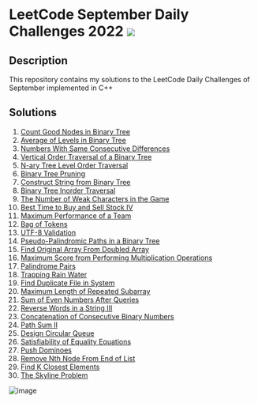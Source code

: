 # LeetCode September Daily Challenges 2022 <img src="https://img.icons8.com/external-bearicons-outline-color-bearicons/64/000000/external-Competition-business-and-marketing-bearicons-outline-color-bearicons.png"/>
## Description
This repository contains my solutions to the LeetCode Daily Challenges of September implemented in C++

## Solutions

1. <a href="https://github.com/miraehab/-LeetCode-September-Daily-Challenges-2022/blob/main/1448.%20Count%20Good%20Nodes%20in%20Binary%20Tree.cpp">Count Good Nodes in Binary Tree</a>
2. <a href="https://github.com/miraehab/-LeetCode-September-Daily-Challenges-2022/blob/main/637.%20Average%20of%20Levels%20in%20Binary%20Tree.cpp">Average of Levels in Binary Tree</a>
3. <a href="https://github.com/miraehab/-LeetCode-September-Daily-Challenges-2022/blob/main/967.%20Numbers%20With%20Same%20Consecutive%20Differences.cpp">Numbers With Same Consecutive Differences</a>
4. <a href="https://github.com/miraehab/-LeetCode-September-Daily-Challenges-2022/blob/main/987.%20Vertical%20Order%20Traversal%20of%20a%20Binary%20Tree.cpp">Vertical Order Traversal of a Binary Tree</a>
5. <a href="https://github.com/miraehab/-LeetCode-September-Daily-Challenges-2022/blob/main/429.%20N-ary%20Tree%20Level%20Order%20Traversal.cpp">N-ary Tree Level Order Traversal</a>
6. <a href="https://github.com/miraehab/-LeetCode-September-Daily-Challenges-2022/blob/main/814.%20Binary%20Tree%20Pruning.cpp">Binary Tree Pruning</a>
7. <a href="https://github.com/miraehab/-LeetCode-September-Daily-Challenges-2022/blob/main/606.%20Construct%20String%20from%20Binary%20Tree.cpp">Construct String from Binary Tree</a>
8. <a href="https://github.com/miraehab/-LeetCode-September-Daily-Challenges-2022/blob/main/94.%20Binary%20Tree%20Inorder%20Traversal.cpp">Binary Tree Inorder Traversal</a>
9. <a href="https://github.com/miraehab/-LeetCode-September-Daily-Challenges-2022/blob/main/1996.%20The%20Number%20of%20Weak%20Characters%20in%20the%20Game.cpp">The Number of Weak Characters in the Game</a>
10. <a href="https://github.com/miraehab/-LeetCode-September-Daily-Challenges-2022/blob/main/188.%20Best%20Time%20to%20Buy%20and%20Sell%20Stock%20IV.cpp">Best Time to Buy and Sell Stock IV</a>
11. <a href="https://github.com/miraehab/-LeetCode-September-Daily-Challenges-2022/blob/main/1383.%20Maximum%20Performance%20of%20a%20Team.cpp">Maximum Performance of a Team</a>
12. <a href="https://github.com/miraehab/-LeetCode-September-Daily-Challenges-2022/blob/main/948.%20Bag%20of%20Tokens.cpp">Bag of Tokens</a>
13. <a href="https://github.com/miraehab/-LeetCode-September-Daily-Challenges-2022/blob/main/393.%20UTF-8%20Validation.cpp">UTF-8 Validation</a>
14. <a href="https://github.com/miraehab/-LeetCode-September-Daily-Challenges-2022/blob/main/1457.%20Pseudo-Palindromic%20Paths%20in%20a%20Binary%20Tree.cpp">Pseudo-Palindromic Paths in a Binary Tree</a>
15. <a href="https://github.com/miraehab/-LeetCode-September-Daily-Challenges-2022/blob/main/2007.%20Find%20Original%20Array%20From%20Doubled%20Array.cpp">Find Original Array From Doubled Array</a>
16. <a href="https://github.com/miraehab/-LeetCode-September-Daily-Challenges-2022/blob/main/1770.%20Maximum%20Score%20from%20Performing%20Multiplication%20Operations.cpp">Maximum Score from Performing Multiplication Operations</a>
17. <a href="https://github.com/miraehab/-LeetCode-September-Daily-Challenges-2022/blob/main/336.%20Palindrome%20Pairs.cpp">Palindrome Pairs</a>
18. <a href="https://github.com/miraehab/-LeetCode-September-Daily-Challenges-2022/blob/main/42.%20Trapping%20Rain%20Water.cpp">Trapping Rain Water</a>
19. <a href="https://github.com/miraehab/-LeetCode-September-Daily-Challenges-2022/blob/main/609.%20Find%20Duplicate%20File%20in%20System.cpp">Find Duplicate File in System</a>
20. <a href="https://github.com/miraehab/-LeetCode-September-Daily-Challenges-2022/blob/main/718.%20Maximum%20Length%20of%20Repeated%20Subarray.cpp">Maximum Length of Repeated Subarray</a>
21. <a href="https://github.com/miraehab/-LeetCode-September-Daily-Challenges-2022/blob/main/985.%20Sum%20of%20Even%20Numbers%20After%20Queries.cpp">Sum of Even Numbers After Queries</a>
22. <a href="https://github.com/miraehab/-LeetCode-September-Daily-Challenges-2022/blob/main/557.%20Reverse%20Words%20in%20a%20String%20III.cpp">Reverse Words in a String III</a>
23. <a href="https://github.com/miraehab/-LeetCode-September-Daily-Challenges-2022/blob/main/1680.%20Concatenation%20of%20Consecutive%20Binary%20Numbers.cpp">Concatenation of Consecutive Binary Numbers</a>
24. <a href="https://github.com/miraehab/-LeetCode-September-Daily-Challenges-2022/blob/main/113.%20Path%20Sum%20II.cpp">Path Sum II</a>
25. <a href="https://github.com/miraehab/-LeetCode-September-Daily-Challenges-2022/blob/main/622.%20Design%20Circular%20Queue.cpp">Design Circular Queue</a>
26. <a href="https://github.com/miraehab/-LeetCode-September-Daily-Challenges-2022/blob/main/990.%20Satisfiability%20of%20Equality%20Equations.cpp">Satisfiability of Equality Equations</a>
27. <a href="https://github.com/miraehab/-LeetCode-September-Daily-Challenges-2022/blob/main/838.%20Push%20Dominoes.cpp">Push Dominoes</a>
28. <a href="https://github.com/miraehab/-LeetCode-September-Daily-Challenges-2022/blob/main/19.%20Remove%20Nth%20Node%20From%20End%20of%20List.cpp">Remove Nth Node From End of List</a>
29. <a href="https://github.com/miraehab/-LeetCode-September-Daily-Challenges-2022/blob/main/658.%20Find%20K%20Closest%20Elements.cpp">Find K Closest Elements</a>
30. <a href="https://github.com/miraehab/-LeetCode-September-Daily-Challenges-2022/blob/main/218.%20The%20Skyline%20Problem.cpp">The Skyline Problem</a>

![image](https://user-images.githubusercontent.com/74511706/193365949-348b3890-63a4-4a5e-aa19-70d8e4e87215.png)

